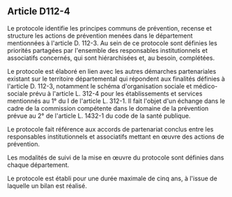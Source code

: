 ## Article D112-4

Le protocole identifie les principes communs de prévention, recense et structure les actions de prévention
menées dans le département mentionnées à l'article D. 112-3. Au sein de ce protocole sont définies les
priorités partagées par l'ensemble des responsables institutionnels et associatifs concernés, qui sont
hiérarchisées et, au besoin, complétées.

Le protocole est élaboré en lien avec les autres démarches partenariales existant sur le territoire
départemental qui répondent aux finalités définies à l'article D. 112-3, notamment le schéma d'organisation
sociale et médico-sociale prévu à l'article L. 312-4 pour les établissements et services mentionnés au 1° du I
de l'article L. 312-1. Il fait l'objet d'un échange dans le cadre de la commission compétente dans le domaine
de la prévention prévue au 2° de l'article L. 1432-1 du code de la santé publique.

Le protocole fait référence aux accords de partenariat conclus entre les responsables institutionnels et
associatifs mettant en œuvre des actions de prévention.

Les modalités de suivi de la mise en œuvre du protocole sont définies dans chaque département.

Le protocole est établi pour une durée maximale de cinq ans, à l'issue de laquelle un bilan est réalisé.

